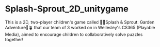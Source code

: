 # Splash-Sprout_2D_unitygame
This is a 2D, two-player children's game called 🐜🐜Splash &amp; Sprout: Garden Adventure🍓🪴 that our team of 3 worked on in Wellesley's CS365 (Playable Media), aimed to encourage children to collaboratively solve puzzles together! 
